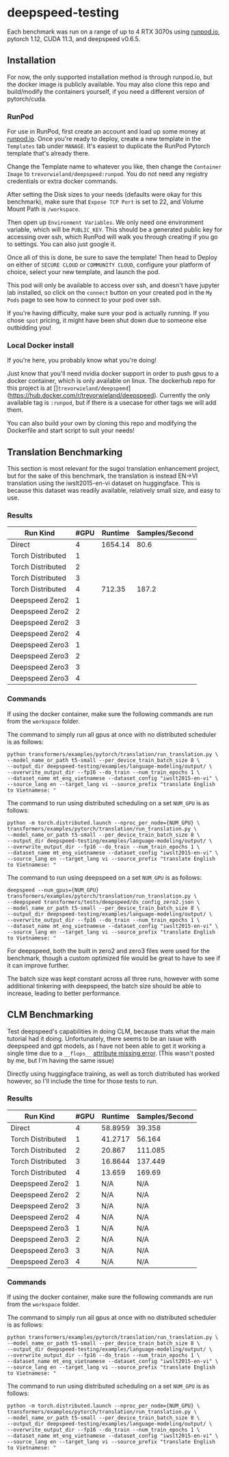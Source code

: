 # deepspeed-testing

Each benchmark was run on a range of up to 4 RTX 3070s using [runpod.io](runpod.io),
pytorch 1.12, CUDA 11.3, and deepspeed v0.6.5.

## Installation

For now, the only supported installation method is through runpod.io, but the docker image is
publicly available. You may also clone this repo and build/modify the containers yourself, if
you need a different version of pytorch/cuda.

### RunPod
For use in RunPod, first create an account and load up some money at [runpod.io](runpod.io).
Once you're ready to deploy, create a new template in the `Templates` tab under `MANAGE`.
It's easiest to duplicate the RunPod Pytorch template that's already there.

Change the Template name to whatever you like, then change the `Container Image` to `trevorwieland/deepspeed:runpod`.
You do not need any registry credentials or  extra docker commands.

After setting the Disk sizes to your needs (defaults were okay for this benchmark), make sure that
`Expose TCP Port` is set to 22, and Volume Mount Path is `/workspace`.

Then open up `Environment Variables`. We only need one environment variable, which will be `PUBLIC_KEY`.
This should be a generated public key for accessing over ssh, which RunPod will walk you through creating if
you go to settings. You can also just google it.

Once all of this is done, be sure to save the template! Then head to Deploy on either of
`SECURE CLOUD` or `COMMUNITY CLOUD`, configure your platform of choice, select your new template,
and launch the pod.

This pod will only be available to access over ssh, and doesn't have jupyter lab installed, so click on
the `connect` button on your created pod in the `My Pods` page to see how to connect to your pod over ssh.

If you're having difficulty, make sure your pod is actually running. If you chose `spot` pricing, it
might have been shut down due to someone else outbidding you!

### Local Docker install
If you're here, you probably know what you're doing!

Just know that you'll need nvidia docker support in order to push gpus to a docker container,
which is only available on linux. The dockerhub repo for this project is at []`trevorwieland/deepspeed`](https://hub.docker.com/r/trevorwieland/deepspeed).
Currently the only available tag is `:runpod`, but if there is a usecase for other tags we will add them.

You can also build your own by cloning this repo and modifying the Dockerfile and start script to suit
your needs!

## Translation Benchmarking
This section is most relevant for the sugoi translation enhancement project, but for the
sake of this benchmark, the translation is instead EN->VI translation using the iwslt2015-en-vi
dataset on huggingface. This is because this dataset was readily available, relatively small size,
and easy to use.

### Results

| Run Kind          | #GPU | Runtime | Samples/Second |
|-------------------|------|---------|----------------|
| Direct            | 4    | 1654.14 | 80.6           |
| Torch Distributed | 1    |         |                |
| Torch Distributed | 2    |         |                |
| Torch Distributed | 3    |         |                |
| Torch Distributed | 4    | 712.35  | 187.2          |
| Deepspeed Zero2   | 1    |         |                |
| Deepspeed Zero2   | 2    |         |                |
| Deepspeed Zero2   | 3    |         |                |
| Deepspeed Zero2   | 4    |         |                |
| Deepspeed Zero3   | 1    |         |                |
| Deepspeed Zero3   | 2    |         |                |
| Deepspeed Zero3   | 3    |         |                |
| Deepspeed Zero3   | 4    |         |                |

### Commands
If using the docker container, make sure the following commands are run from the `workspace` folder.

The command to simply run all gpus at once with no distributed scheduler is as follows:

    python transformers/examples/pytorch/translation/run_translation.py \
    --model_name_or_path t5-small --per_device_train_batch_size 8 \
    --output_dir deepspeed-testing/examples/language-modeling/output/ \
    --overwrite_output_dir --fp16 --do_train --num_train_epochs 1 \
    --dataset_name mt_eng_vietnamese --dataset_config "iwslt2015-en-vi" \
    --source_lang en --target_lang vi --source_prefix "translate English to Vietnamese: "

The command to run using distributed scheduling on a set `NUM_GPU` is as follows:

    python -m torch.distributed.launch --nproc_per_node={NUM_GPU} \
    transformers/examples/pytorch/translation/run_translation.py \
    --model_name_or_path t5-small --per_device_train_batch_size 8 \
    --output_dir deepspeed-testing/examples/language-modeling/output/ \
    --overwrite_output_dir --fp16 --do_train --num_train_epochs 1 \
    --dataset_name mt_eng_vietnamese --dataset_config "iwslt2015-en-vi" \
    --source_lang en --target_lang vi --source_prefix "translate English to Vietnamese: "

The command to run using deepspeed on a set `NUM_GPU` is as follows:

    deepspeed --num_gpus={NUM_GPU} transformers/examples/pytorch/translation/run_translation.py \
    --deepspeed transformers/tests/deepspeed/ds_config_zero2.json \
    --model_name_or_path t5-small --per_device_train_batch_size 8 \
    --output_dir deepspeed-testing/examples/language-modeling/output/ \
    --overwrite_output_dir --fp16 --do_train --num_train_epochs 1 \
    --dataset_name mt_eng_vietnamese --dataset_config "iwslt2015-en-vi" \
    --source_lang en --target_lang vi --source_prefix "translate English to Vietnamese: "

For deepspeed, both the built in zero2 and zero3 files were used for the benchmark, though a custom
optimized file would be great to have to see if it can improve further.

The batch size was kept constant across all three runs, however with some additional tinkering with deepspeed,
the batch size should be able to increase, leading to better performance.

## CLM Benchmarking

Test deepspeed's capabilities in doing CLM, because thats what the main tutorial had it doing.
Unfortunately, there seems to be an issue with deepspeed and gpt models, as I have not been
able to get it working a single time due to a `__flops__` [attribute missing error](https://github.com/microsoft/DeepSpeed/issues/2046).
(This wasn't posted by me, but I'm having the same issue)

Directly using huggingface training, as well as torch distributed has worked however, so I'll include
the time for those tests to run.

### Results

| Run Kind          | #GPU | Runtime | Samples/Second |
|-------------------|------|---------|----------------|
| Direct            | 4    | 58.8959 | 39.358         |
| Torch Distributed | 1    | 41.2717 | 56.164         |
| Torch Distributed | 2    | 20.867  | 111.085        |
| Torch Distributed | 3    | 16.8644 | 137.449        |
| Torch Distributed | 4    | 13.659  | 169.69         |
| Deepspeed Zero2   | 1    | N/A     | N/A            |
| Deepspeed Zero2   | 2    | N/A     | N/A            |
| Deepspeed Zero2   | 3    | N/A     | N/A            |
| Deepspeed Zero2   | 4    | N/A     | N/A            |
| Deepspeed Zero3   | 1    | N/A     | N/A            |
| Deepspeed Zero3   | 2    | N/A     | N/A            |
| Deepspeed Zero3   | 3    | N/A     | N/A            |
| Deepspeed Zero3   | 4    | N/A     | N/A            |

### Commands
If using the docker container, make sure the following commands are run from the `workspace` folder.

The command to simply run all gpus at once with no distributed scheduler is as follows:

    python transformers/examples/pytorch/translation/run_translation.py \
    --model_name_or_path t5-small --per_device_train_batch_size 8 \
    --output_dir deepspeed-testing/examples/language-modeling/output/ \
    --overwrite_output_dir --fp16 --do_train --num_train_epochs 1 \
    --dataset_name mt_eng_vietnamese --dataset_config "iwslt2015-en-vi" \
    --source_lang en --target_lang vi --source_prefix "translate English to Vietnamese: "

The command to run using distributed scheduling on a set `NUM_GPU` is as follows:

    python -m torch.distributed.launch --nproc_per_node={NUM_GPU} \
    transformers/examples/pytorch/translation/run_translation.py \
    --model_name_or_path t5-small --per_device_train_batch_size 8 \
    --output_dir deepspeed-testing/examples/language-modeling/output/ \
    --overwrite_output_dir --fp16 --do_train --num_train_epochs 1 \
    --dataset_name mt_eng_vietnamese --dataset_config "iwslt2015-en-vi" \
    --source_lang en --target_lang vi --source_prefix "translate English to Vietnamese: "
